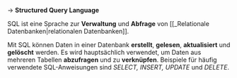 
-> **Structured Query Language**

SQL ist eine Sprache zur **Verwaltung** und **Abfrage** von [[_Relationale Datenbanken|relationalen Datenbanken]]. 

Mit SQL können Daten in einer Datenbank **erstellt**, **gelesen**, **aktualisiert** und **gelöscht** werden.
Es wird hauptsächlich verwendet, um Daten aus mehreren Tabellen **abzufragen** und zu **verknüpfen**.
Beispiele für häufig verwendete SQL-Anweisungen sind _SELECT, INSERT, UPDATE_ und _DELETE_.